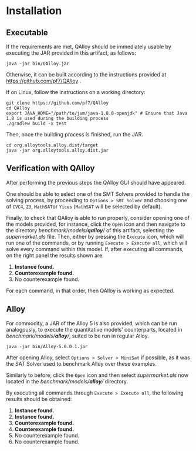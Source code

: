 # Installation

## Executable

If the requirements are met, QAlloy should be immediately usable by executing
the JAR provided in this artifact, as follows:
``` 
java -jar bin/QAlloy.jar
```

Otherwise, it can be built according to the instructions provided at https://github.com/pf7/QAlloy .

If on Linux, follow the instructions on a working directory:
``` 
git clone https://github.com/pf7/QAlloy
cd QAlloy
export JAVA_HOME="/path/to/jvm/java-1.8.0-openjdk" # Ensure that Java 1.8 is used during the building process
./gradlew build -x test
```
Then, once the building process is finished, run the JAR.
```
cd org.alloytools.alloy.dist/target
java -jar org.alloytools.alloy.dist.jar
```

## Verification with QAlloy

After performing the previous steps the QAlloy GUI should have appeared.

One should be able to select one of the SMT Solvers provided to handle the
solving process, by proceeding to ```Options > SMT Solver``` and choosing one of ```CVC4```,
```Z3```, ```MathSAT```or ```Yices``` (```MathSAT``` will be selected by default).

Finally, to check that QAlloy is able to run properly, consider opening one of the
models provided, for instance, click the ```Open``` icon and then navigate to 
the directory *benchmark/models/**qalloy**/* of this artifact, selecting the *supermarket.als*
file.
Then, either by pressing the ```Execute``` icon, which will run one of the commands,
or by running ```Execute > Execute all```, which will solve every command within this model.
If, after executing all commands, on the right panel the results shown are:
1. **Instance found.**
2. **Counterexample found.**
3. No counterexample found.

For each command, in that order, then QAlloy is working as expected.

## Alloy

For commodity, a JAR of the Alloy 5 is also provided, which can be run analogously,
to execute the quantitative models' counterparts, located in *benchmark/models/**alloy**/*,
suited to  be run in regular Alloy.
```
java -jar bin/Alloy-5.0.0.1.jar
```

After opening Alloy, select ```Options > Solver > MiniSat``` if possible, as it was the
SAT Solver used to benchmark Alloy over these examples.

Similarly to before, click the ```Open``` icon and then select *supermarket.als* now
located in the *benchmark/models/**alloy**/* directory.

By executing all commands through ```Execute > Execute all```, the following results
should be obtained:
1. **Instance found.**
2. **Instance found.**
3. **Counterexample found.**
4. **Counterexample found.**
5. No counterexample found.
6. No counterexample found.

